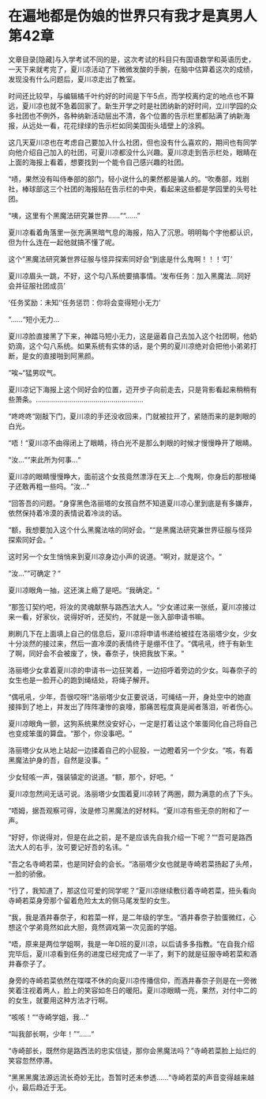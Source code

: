 # 在遍地都是伪娘的世界只有我才是真男人  第42章

文章目录[隐藏]与入学考试不同的是，这次考试的科目只有国语数学和英语历史，一天下来就考完了，夏川凉活动了下微微发酸的手腕，在脑中估算着这次的成绩，发现没有什么问题后，夏川凉走出了教室。

时间还比较早，与编辑橘千叶约好的时间是下午5点，而学校离约定的地点也不算远，夏川凉也就不急着回家了。新生开学之时是社团纳新的好时间，立川学园的众多社团也不例外，各种纳新活动层出不清，各个位置的告示栏里都贴满了纳新海报，从远处一看，花花绿绿的告示栏如同美国街头墙壁上的涂鸦。

这几天夏川凉也在考虑自己要加入什么社团，但也没有什么喜欢的，期间也有同学向他介绍自己加入的社团，可夏川凉都没什么兴趣。夏川凉走到告示栏处，眼睛在上面的海报上看着，想要找到一个能令自己感兴趣的社团。

“啧，果然没有叫侍奉部的部门，轻小说什么的果然都是骗人的。“吹奏部，戏剧社，棒球部这三个社团的海报贴在告示栏的中央，看起来这些都是学园里的头号社团。

“咦，这里有个黑魔法研究兼世界……““……”

夏川凉看着角落里一张充满黑暗气息的海报，陷入了沉思。明明每个字他都认识，但为什么连在一起他就搞不懂了呢。

这个“黑魔法研究兼世界征服与怪异探索同好会“到底是什么鬼啊！！！‘叮‘

夏川凉眉头一跳，不好，这个勾八系统要搞事情。‘发布任务：加入黑魔法…同好会并征服社团成员’

‘任务奖励：未知‘‘任务惩罚：你将会变得短小无力’

“……“短小无力…

夏川凉脸直接黑了下来，神踏马短小无力，这是逼着自己去加入这个社团啊，他奶奶滴，这个勾八系统。如果系统有实体的话，是个男的夏川凉绝对会把他小弟弟打断，是女的直接啪到阿黑颜。

“唉~“猛男叹气。

夏川凉记下海报上这个同好会的位置，迈开步子向前走去，只是背影看起来稍稍有些萧条。………………………………………………

“咚咚咚“刚敲下门，夏川凉的手还没收回来，门就被拉开了，紧随而来的是刺眼的白光。

“唔！“夏川凉不由得闭上了眼睛，待白光不是那么刺眼的时候才慢慢睁开了眼睛。

“汝…““来此所为何事…“

夏川凉的眼睛慢慢睁大，面前这个女孩竟然漂浮在天上…个鬼啊，你身后的那根绳子还敢再粗一些吗。“汝…“

“回答吾的问题。“身穿黑色洛丽塔的女孩自然不知道夏川凉心里到底是有多嫌弃，依然保持着冷漠的表情说着冷淡的话。

“额，我想要加入这个什么黑魔法啥的同好会。““是黑魔法研究兼世界征服与怪异探索同好会。“

这时另一个女生悄悄来到夏川凉身边小声的说道。“啊对，就是这个。“

“汝…”“可确定？“

夏川凉眼角一抽，这还演上瘾了是吧。“我确定。“

“那签订契约吧，将汝的灵魂献祭与路西法大人。“少女递过来一张纸，夏川凉接过来一看，好家伙，说得好听，还契约，不就是一张入部申请书嘛。

刷刷几下在上面填上自己的信息后，夏川凉将申请书递给被挂在洛丽塔少女，少女十分淡然的接过来，然后一直冷漠的表情终于是绷不住了。“偶吼吼，终于有新生了啊，同好会不会被废了，快，春奈子，快把我放下来。“

洛丽塔少女拿着夏川凉的申请书一边狂笑着，一边招呼着旁边的少女。叫春奈子的女生也是一脸开心的跑到绳结处，将绳子解开。

“偶吼吼，少年，吾很哎呀!“洛丽塔少女正要说话，可绳结一开，身处空中的她直接摔到了地上，并发出了阵阵凄惨的哀嚎，那痛苦程度真是闻者落泪，听者伤心。

夏川凉眼角一颤，这狗系统果然没安好心，一定是打着让这个笨蛋同化自己将自己也变成笨蛋的算盘。“那个，你没事吧。“

洛丽塔少女从地上站起一边揉着自己的小屁股，一边瞪着另一个少女。“咳，有着黑魔法护身的吾，自然是没事。“

少女轻咳一声，强装镇定的说道。“额，那个，好吧。“

夏川凉忽然间无话可说。洛丽塔少女围着夏川凉转了两圈，颇为满意的点了下头。

“唔姆，据吾观察可得，汝是修习黑魔法的好材料。“夏川凉有些无奈的附和了一声。

“好好，你说得对，但是在此之前，是不是应该先自我介绍一下呢？““吾可是路西法大人的右手，汝可要记好吾的名讳。“

“吾之名寺崎若菜，也是同好会的会长。“洛丽塔少女也就是寺崎若菜扬起了头颅，一脸的骄傲。

“行了，我知道了，那这位可爱的同学呢？“夏川凉继续敷衍着寺崎若菜，扭头看向寺崎若菜身旁那个留着危险太太的侧马尾发型的女生。

“我，我是酒井春奈子，和若菜一样，是二年级的学生。“酒井春奈子脸蛋微红，心想这个学弟竟然如此大胆，竟然调戏第一次见面的学姐。

“唔，原来是两位学姐啊，我是一年D班的夏川凉，以后请多多指教。“在自我介绍完毕后，夏川凉看到任务的进度已经完成了一半了，剩下的就是征服寺崎若菜和酒井春奈子了。

身旁的寺崎若菜依然在喋喋不休的向夏川凉传播信仰，而酒井春奈子则是在一旁微笑着注视着两人，脸上的笑容如冬日的暖阳。夏川凉眼睛一亮，果然，对付中二的的女生，就要用这种方法才行啊。

“咳咳！““寺崎学姐，我…“

“叫我部长啊，少年！”“……“

“寺崎部长，既然你是路西法的忠实信徒，那你会黑魔法吗？”寺崎若菜脸上灿烂的笑容忽然停滞。

“黑黑黑魔法源远流长奇妙无比，吾暂时还未参透……“寺崎若菜的声音变得越来越小，最后趋近于无。

